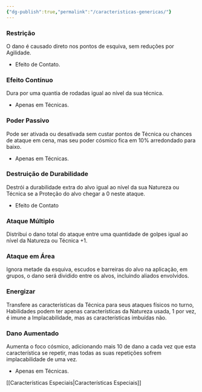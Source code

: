```yaml
---
{"dg-publish":true,"permalink":"/caracteristicas-genericas/"}
---
```


### Restrição

O dano é causado direto nos pontos de esquiva, sem reduções por Agilidade.

* Efeito de Contato.

### Efeito Contínuo

Dura por uma quantia de rodadas igual ao nível da sua técnica.

* Apenas em Técnicas.

### Poder Passivo

Pode ser ativada ou desativada sem custar pontos de Técnica ou chances de ataque em cena, mas seu poder cósmico fica em 10% arredondado para baixo.

* Apenas em Técnicas.

### Destruição de Durabilidade

Destrói a durabilidade extra do alvo igual ao nível da sua Natureza ou Técnica se a Proteção do alvo chegar a 0 neste ataque.

* Efeito de Contato

### Ataque Múltiplo

Distribui o dano total do ataque entre uma quantidade de golpes igual ao nível da Natureza ou Técnica +1.

  

### Ataque em Área

Ignora metade da esquiva, escudos e barreiras do alvo na aplicação, em grupos, o dano será dividido entre os alvos, incluindo aliados envolvidos.

  

### Energizar

Transfere as características da Técnica para seus ataques físicos no turno, Habilidades podem ter apenas características da Natureza usada, 1 por vez, é imune a Implacabilidade, mas as características imbuídas não.

  
  

### Dano Aumentado

Aumenta o foco cósmico, adicionando mais 10 de dano a cada vez que esta característica se repetir, mas todas as suas repetições sofrem implacabilidade de uma vez.

* Apenas em Técnicas.

[[Características Especiais\|Características Especiais]]


<script src="https://giscus.app/client.js"
        data-repo="Pl1z3r/suvantagi-wiki"
        data-repo-id="R_kgDONYZixw"
        data-category="Wiki Comments"
        data-category-id="DIC_kwDONYZix84Ck34K"
        data-mapping="pathname"
        data-strict="1"
        data-reactions-enabled="1"
        data-emit-metadata="0"
        data-input-position="top"
        data-theme="preferred_color_scheme"
        data-lang="pt"
        data-loading="lazy"
        crossorigin="anonymous"
        async>
</script>